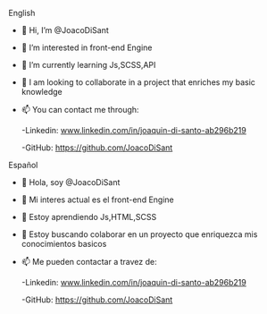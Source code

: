 English
- 👋 Hi, I’m @JoacoDiSant
- 👀 I’m interested in front-end Engine
- 🌱 I’m currently learning Js,SCSS,API
- 💞️ I am looking to collaborate in a project that enriches my basic knowledge
- 📫 You can contact me through:

  -Linkedin: www.linkedin.com/in/joaquin-di-santo-ab296b219
  
  -GitHub: https://github.com/JoacoDiSant

Español
- 👋 Hola, soy @JoacoDiSant
- 👀 Mi interes actual es el front-end Engine
- 🌱 Estoy aprendiendo Js,HTML,SCSS
- 💞️ Estoy buscando colaborar en un proyecto que enriquezca mis conocimientos basicos
- 📫 Me pueden contactar a travez de:

  -Linkedin: www.linkedin.com/in/joaquin-di-santo-ab296b219
  
  -GitHub: https://github.com/JoacoDiSant

<!---
JoacoDiSant/JoacoDiSant is a ✨ special ✨ repository because its `README.md` (this file) appears on your GitHub profile.
You can click the Preview link to take a look at your changes.
--->
